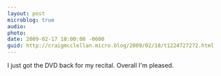 ```yaml
---
layout: post
microblog: true
audio: 
photo: 
date: 2009-02-17 18:00:00 -0600
guid: http://craigmcclellan.micro.blog/2009/02/18/t1224727272.html
---
```

I just got the DVD back for my recital. Overall I'm pleased.

